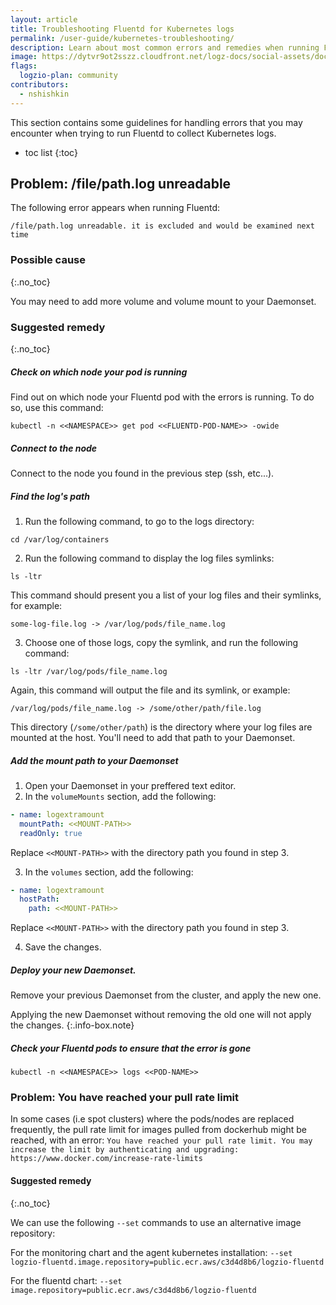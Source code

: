 ```yaml
---
layout: article
title: Troubleshooting Fluentd for Kubernetes logs
permalink: /user-guide/kubernetes-troubleshooting/
description: Learn about most common errors and remedies when running Fluentd for Kubernetes logs
image: https://dytvr9ot2sszz.cloudfront.net/logz-docs/social-assets/docs-social.jpg
flags:
  logzio-plan: community
contributors:
  - nshishkin
---
```


This section contains some guidelines for handling errors that you may encounter when trying to run Fluentd to collect Kubernetes logs.

* toc list
{:toc}

## Problem: /file/path.log unreadable

The following error appears when running Fluentd:

```shell
/file/path.log unreadable. it is excluded and would be examined next time
```

### Possible cause
{:.no_toc}

You may need to add more volume and volume mount to your Daemonset.

### Suggested remedy
{:.no_toc}

<div class="tasklist">


##### Check on which node your pod is running

Find out on which node your Fluentd pod with the errors is running. To do so, use this command:

```shell
kubectl -n <<NAMESPACE>> get pod <<FLUENTD-POD-NAME>> -owide
```
  
##### Connect to the node

Connect to the node you found in the previous step (ssh, etc...).

##### Find the log's path

1. Run the following command, to go to the logs directory:

```shell
cd /var/log/containers
```

2. Run the following command to display the log files symlinks:

```shell
ls -ltr
```

This command should present you a list of your log files and their symlinks, for example:

```shell
some-log-file.log -> /var/log/pods/file_name.log
```

3. Choose one of those logs, copy the symlink, and run the following command:

```shell
ls -ltr /var/log/pods/file_name.log
```

Again, this command will output the file and its symlink, or example:

```shell
/var/log/pods/file_name.log -> /some/other/path/file.log
```

This directory (`/some/other/path`) is the directory where your log files are mounted at the host. You'll need to add that path to your Daemonset.

##### Add the mount path to your Daemonset

1. Open your Daemonset in your preffered text editor.
2. In the `volumeMounts` section, add the following:

```yaml
- name: logextramount
  mountPath: <<MOUNT-PATH>>
  readOnly: true
```

Replace `<<MOUNT-PATH>>` with the directory path you found in step 3.

3. In the `volumes` section, add the following:

```yaml
- name: logextramount
  hostPath:
    path: <<MOUNT-PATH>>
```

Replace `<<MOUNT-PATH>>` with the directory path you found in step 3.

4. Save the changes.

##### Deploy your new Daemonset.

Remove your previous Daemonset from the cluster, and apply the new one.

<!-- info-box-start:info -->
Applying the new Daemonset without removing the old one will not apply the changes.
{:.info-box.note}
<!-- info-box-end -->



##### Check your Fluentd pods to ensure that the error is gone

```shell
kubectl -n <<NAMESPACE>> logs <<POD-NAME>>
```
  
###  Problem: You have reached your pull rate limit

In some cases (i.e spot clusters) where the pods/nodes are replaced frequently, the pull rate limit for images pulled from dockerhub might be reached, with an error:
`You have reached your pull rate limit. You may increase the limit by authenticating and upgrading: https://www.docker.com/increase-rate-limits`

#### Suggested remedy
{:.no_toc}

We can use the following `--set` commands to use an alternative image repository:

For the monitoring chart and the agent kubernetes installation:
`--set logzio-fluentd.image.repository=public.ecr.aws/c3d4d8b6/logzio-fluentd`

For the fluentd chart:
`--set image.repository=public.ecr.aws/c3d4d8b6/logzio-fluentd`
